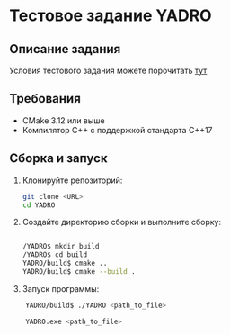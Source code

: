 # Тестовое задание YADRO

## Описание задания
Условия тестового задания можете порочитать [тут](./Тестовое%20задание%20С++.docx)
## Требования
- CMake 3.12 или выше
- Компилятор C++ с поддержкой стандарта C++17

## Сборка и запуск
1. Клонируйте репозиторий:
    ```sh
    git clone <URL>
    cd YADRO
    ```
2. Создайте директорию сборки и выполните сборку:
    ```bash
   
   /YADRO$ mkdir build
   /YADRO$ cd build
   YADRO/build$ cmake ..
   YADRO/build$ cmake --build .
   ```
3. Запуск программы:
```bash
    YADRO/build$ ./YADRO <path_to_file>
```

```bash
    YADRO.exe <path_to_file>
```
   